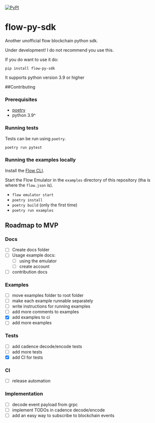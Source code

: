 [![PyPI](https://img.shields.io/pypi/v/flow-py-sdk.svg)](https://pypi.org/project/flow-py-sdk/) 

# flow-py-sdk

Another unofficial flow blockchain python sdk.

Under development! I do not recommend you use this.

If you do want to use it do:

`pip install flow-py-sdk`

It supports python version 3.9 or higher

##Contributing

### Prerequisites

- [poetry](https://python-poetry.org/docs/)
- python 3.9^

### Running tests

Tests can be run using `poetry`.

```bash
poetry run pytest
```

### Running the examples locally

Install the [Flow CLI](https://docs.onflow.org/flow-cli).

Start the Flow Emulator in the `examples` directory of this repository (tha is where the `flow.json` is).

- `flow emulator start`
- `poetry install`
- `poetry build` (only the first time)
- `poetry run examples`

## Roadmap to MVP

### Docs

- [ ] Create docs folder
- [ ] Usage example docs:
    - [ ] using the emulator
    - [ ] create account
- [ ] contribution docs

### Examples

- [ ] move examples folder to root folder
- [ ] make each example runnable separately
- [ ] write instructions for running examples
- [ ] add more comments to examples
- [x] add examples to ci
- [ ] add more examples

### Tests

- [ ] add cadence decode/encode tests
- [ ] add more tests
- [x] add CI for tests

### CI

- [ ] release automation

### Implementation

- [ ] decode event payload from grpc
- [ ] implement TODOs in cadence decode/encode
- [ ] add an easy way to subscribe to blockchain events
